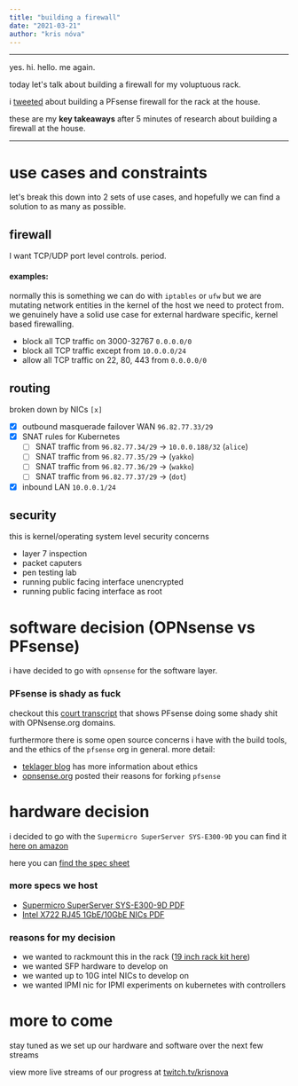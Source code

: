 ```yaml
---
title: "building a firewall"
date: "2021-03-21"
author: "kris nóva"
---
```

---

yes. hi. hello. me again.

today let's talk about building a firewall for my voluptuous rack.

i [tweeted](https://twitter.com/krisnova/status/1373020826551808000?s=20) about building a PFsense firewall for the rack at the house.

these are my **key takeaways** after 5 minutes of research about building a firewall at the house.

---

# use cases and constraints

let's break this down into 2 sets of use cases, and hopefully we can find a solution to as many as possible.

## firewall

I want TCP/UDP port level controls. period.

#### examples:

normally this is something we can do with `iptables` or `ufw` but we are mutating network entities in the kernel of the host we need to protect from.
we genuinely have a solid use case for external hardware specific, kernel based firewalling.

 - block all TCP traffic on 3000-32767 `0.0.0.0/0`
 - block all TCP traffic except from `10.0.0.0/24` 
 - allow all TCP traffic on 22, 80, 443 from `0.0.0.0/0`

## routing

broken down by NICs `[x]`

 - [X] outbound masquerade failover WAN `96.82.77.33/29`
 - [X] SNAT rules for Kubernetes  
     - [ ] SNAT traffic from `96.82.77.34/29` -> `10.0.0.188/32` (`alice`)
     - [ ] SNAT traffic from `96.82.77.35/29` -> (`yakko`)
     - [ ] SNAT traffic from `96.82.77.36/29` -> (`wakko`)
     - [ ] SNAT traffic from `96.82.77.37/29` -> (`dot`)
 - [X] inbound LAN `10.0.0.1/24`

## security 

this is kernel/operating system level security concerns 

 - layer 7 inspection
 - packet caputers
 - pen testing lab  
 - running public facing interface unencrypted
 - running public facing interface as root

# software decision (OPNsense vs PFsense)

i have decided to go with `opnsense` for the software layer.

### PFsense is shady as fuck

checkout this [court transcript](https://www.wipo.int/amc/en/domains/search/text.jsp?case=D2017-1828) that shows PFsense doing some shady shit with OPNsense.org domains.

furthermore there is some open source concerns i have with the build tools, and the ethics of the `pfsense` org in general.
more detail:

 - [teklager blog](https://teklager.se/en/pfsense-vs-opnsense) has more information about ethics
 - [opnsense.org](https://docs.opnsense.org/history/thefork.html) posted their reasons for forking `pfsense`

# hardware decision 

i decided to go with the `Supermicro SuperServer SYS-E300-9D` you can find it [here on amazon](https://www.amazon.com/gp/prodct/B07DFVWZH7/ref=ewc_pr_img_2?smid=ATVPDKIKX0DER&psc=1)

here you can [find the spec sheet](https://tinkertry.com/supermicro-superserver-sys-e300-9d-first-look)

### more specs we host

 - [Supermicro SuperServer SYS-E300-9D PDF](/assets/docs/Supermicro-SuperServer-SYS-E300-9D.pdf)
 - [Intel X722 RJ45 1GbE/10GbE NICs PDF](/assets/docs/ethernet-network-adapter-x722-product-brief.pdf)

### reasons for my decision 

 - we wanted to rackmount this in the rack ([19 inch rack kit here](https://www.amazon.com/gp/product/B071188SDC/ref=ewc_pr_img_1?smid=AEELF2HAVZFED&psc=1))
 - we wanted SFP hardware to develop on
 - we wanted up to 10G intel NICs to develop on
 - we wanted IPMI nic for IPMI experiments on kubernetes with controllers


# more to come

stay tuned as we set up our hardware and software over the next few streams

view more live streams of our progress at [twitch.tv/krisnova](https://twitch.tv/krisnova)

